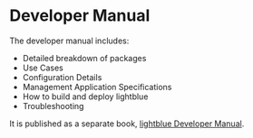 # Developer Manual

The developer manual includes:
* Detailed breakdown of packages
* Use Cases
* Configuration Details
* Management Application Specifications
* How to build and deploy lightblue
* Troubleshooting

It is published as a separate book, [lightblue Developer Manual](http://dev.docs.lightblue.io).

